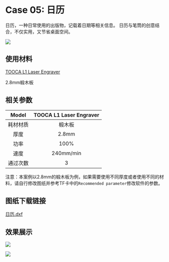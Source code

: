 ﻿---
sidebar_position: 16
sidebar_label: 日历
---


# Case 05: 日历



日历，一种日常使用的出版物，记载着日期等相关信息。
日历与笔筒的创意结合，不仅实用，又节省桌面空间。


![](https://wiki-media-ef.oss-cn-hongkong.aliyuncs.com//images/tooca-laser-1-case-05-01.png)

## 使用材料

[TOOCA L1 Laser Engraver](https://www.elecfreaks.com/elecfreaks-tooca-laser-1.html)

2.8mm椴木板


## 相关参数

|Model|TOOCA L1 Laser Engraver|
|:-------:|:-------:|
|耗材材质|椴木板|
|厚度|2.8mm|
|功率|100%|
|速度|240mm/min|
|通过次数|3|

注意：本案例以2.8mm的椴木板为例，如果需要使用不同厚度或者使用不同的材料，请自行修改图纸并参考TF卡中的`Recommended parameter`修改软件的参数。

## 图纸下载链接


[日历.dxf](https://minhaskamal.github.io/DownGit/#/home?url=https://github.com/elecfreaks/learn-en/blob/master/tooca-laser-1/file/Cutting/calendar/calendar.dxf)

## 效果展示

![](https://wiki-media-ef.oss-cn-hongkong.aliyuncs.com//images/tooca-laser-1-case-05-01.png)

![](https://wiki-media-ef.oss-cn-hongkong.aliyuncs.com//images/tooca-laser-1-case-05-02.png)
